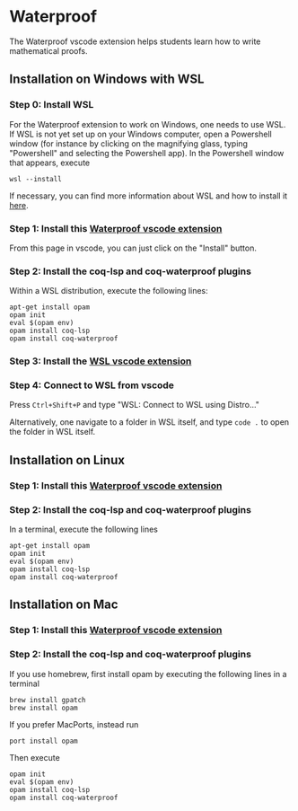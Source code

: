 # Waterproof

The Waterproof vscode extension helps students learn how to write mathematical proofs.

## Installation on Windows with WSL

### Step 0: Install WSL

For the Waterproof extension to work on Windows, one needs to use WSL. If WSL is not yet set up on your Windows computer, open a Powershell window (for instance by clicking on the magnifying glass, typing "Powershell" and selecting the Powershell app). In the Powershell window that appears, execute

```
wsl --install
```

If necessary, you can find more information about WSL and how to install it [here](https://learn.microsoft.com/en-us/windows/wsl/install).


### Step 1: Install this [Waterproof vscode extension](https://marketplace.visualstudio.com/items?itemName=waterproof-tue.waterproof)

From this page in vscode, you can just click on the "Install" button.

### Step 2: Install the coq-lsp and coq-waterproof plugins

Within a WSL distribution, execute the following lines:

```
apt-get install opam
opam init
eval $(opam env)
opam install coq-lsp
opam install coq-waterproof
```

### Step 3: Install the [WSL vscode extension](https://marketplace.visualstudio.com/items?itemName=ms-vscode-remote.remote-wsl)

### Step 4: Connect to WSL from vscode

Press `Ctrl+Shift+P` and type "WSL: Connect to WSL using Distro..."

Alternatively, one navigate to a folder in WSL itself, and type `code .` to open the folder in WSL itself.

## Installation on Linux

### Step 1: Install this [Waterproof vscode extension](https://marketplace.visualstudio.com/items?itemName=waterproof-tue.waterproof)

### Step 2: Install the coq-lsp and coq-waterproof plugins

In a terminal, execute the following lines

```
apt-get install opam
opam init
eval $(opam env)
opam install coq-lsp
opam install coq-waterproof
```

## Installation on Mac

### Step 1: Install this [Waterproof vscode extension](https://marketplace.visualstudio.com/items?itemName=waterproof-tue.waterproof)

### Step 2: Install the coq-lsp and coq-waterproof plugins

If you use homebrew, first install opam by executing the following lines in a terminal

```
brew install gpatch
brew install opam
```

If you prefer MacPorts, instead run
```
port install opam
```

Then execute

```
opam init
eval $(opam env)
opam install coq-lsp
opam install coq-waterproof
```
